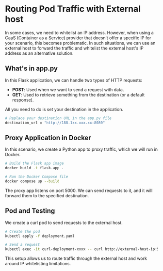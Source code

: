 # Routing Pod Traffic with External host

In some cases, we need to whitelist an IP address. However, when using a CaaS (Container as a Service) provider that doesn’t offer a specific IP for your scenario, this becomes problematic. In such situations, we can use an external host to forward the traffic and whitelist the external host's IP address as an alternative solution.

## What's in app.py

In this Flask application, we can handle two types of HTTP requests:

- **POST**: Used when we want to send a request with data.
- **GET**: Used to retrieve something from the destination (or a default response).

All you need to do is set your destination in the application.

```bash
# Replace your destination URL in the app.py file
destination_url = "http://188.1xx.xxx.xx:8080"
```

## Proxy Application in Docker

In this scenario, we create a Python app to proxy traffic, which we will run in Docker.

```bash
# Build the Flask app image
docker build -t flask-app .

# Run the Docker Compose file
docker compose up --build
```

The proxy app listens on port 5000. We can send requests to it, and it will forward them to the specified destination.

## Pod and Testing

We create a curl pod to send requests to the external host.

```bash
# Create the pod
kubectl apply -f deployment.yaml

# Send a request
kubectl exec -it curl-deployment-xxxx -- curl http://external-host-ip:5000/
```

This setup allows us to route traffic through the external host and work around IP whitelisting limitations.
